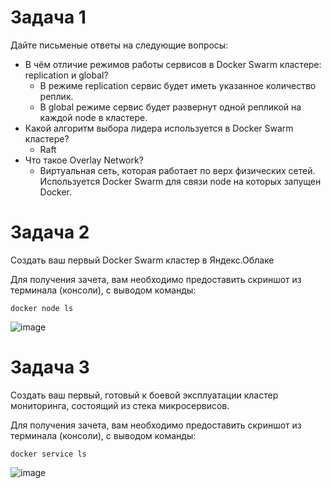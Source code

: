 # Задача 1

Дайте письменые ответы на следующие вопросы:

- В чём отличие режимов работы сервисов в Docker Swarm кластере: replication и global?
  - В режиме replication сервис будет иметь указанное количество реплик.
  - В global режиме сервис будет развернут одной репликой на каждой node в кластере. 
- Какой алгоритм выбора лидера используется в Docker Swarm кластере?
  - Raft
- Что такое Overlay Network?
  - Виртуальная сеть, которая работает по верх физических сетей. Используется Docker Swarm для связи node на которых запущен Docker.

# Задача 2

Создать ваш первый Docker Swarm кластер в Яндекс.Облаке

Для получения зачета, вам необходимо предоставить скриншот из терминала (консоли), с выводом команды:
```
docker node ls
```
![image](https://github.com/LexNezv/devops-netology/assets/60059176/345f01f6-f91c-4eae-bfa0-a13e78604c34)

# Задача 3

Создать ваш первый, готовый к боевой эксплуатации кластер мониторинга, состоящий из стека микросервисов.

Для получения зачета, вам необходимо предоставить скриншот из терминала (консоли), с выводом команды:
```
docker service ls
```
![image](https://github.com/LexNezv/devops-netology/assets/60059176/c48e4bc1-24ac-4f7f-af42-7008b7ab2f00)
